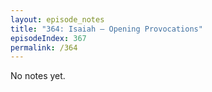 ```yaml
---
layout: episode_notes
title: "364: Isaiah — Opening Provocations"
episodeIndex: 367
permalink: /364
---
```

No notes yet.
